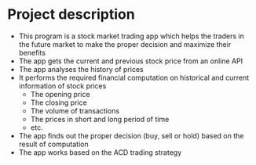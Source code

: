 # Project description
* This program is a stock market trading app which helps the traders in the future market to make the proper decision and maximize their benefits 
* The app gets the current and previous stock price from an online API
* The app analyses the history of prices 
* It performs the required financial computation on historical and current information of stock prices
  * The opening price 
  * The closing price
  * The volume of transactions
  * The prices in short and long period of time
  * etc. 
* The app finds out the proper decision (buy, sell or hold) based on the result of computation 
* The app works based on the ACD trading strategy